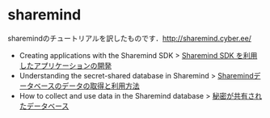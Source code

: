 sharemind
=========

sharemindのチュートリアルを訳したものです．http://sharemind.cyber.ee/

* Creating applications with the Sharemind SDK > [Sharemind SDK を利用したアプリケーションの開発](https://github.com/bobuhiro11/sharemind/wiki/Sharemind-SDK%E3%82%92%E5%88%A9%E7%94%A8%E3%81%97%E3%81%9F%E3%82%A2%E3%83%97%E3%83%AA%E3%82%B1%E3%83%BC%E3%82%B7%E3%83%A7%E3%83%B3%E3%81%AE%E9%96%8B%E7%99%BA)
* Understanding the secret-shared database in Sharemind > [Sharemindデータベースのデータの取得と利用方法](https://github.com/bobuhiro11/sharemind/wiki/Sharemind%E3%83%87%E3%83%BC%E3%82%BF%E3%83%99%E3%83%BC%E3%82%B9%E3%81%AE%E3%83%87%E3%83%BC%E3%82%BF%E3%81%AE%E5%8F%96%E5%BE%97%E3%81%A8%E5%88%A9%E7%94%A8%E6%96%B9%E6%B3%95)
* How to collect and use data in the Sharemind database > [秘密が共有されたデータベース](https://github.com/bobuhiro11/sharemind/wiki/%E7%A7%98%E5%AF%86%E3%81%8C%E5%85%B1%E6%9C%89%E3%81%95%E3%82%8C%E3%81%9F%E3%83%87%E3%83%BC%E3%82%BF%E3%83%99%E3%83%BC%E3%82%B9)
